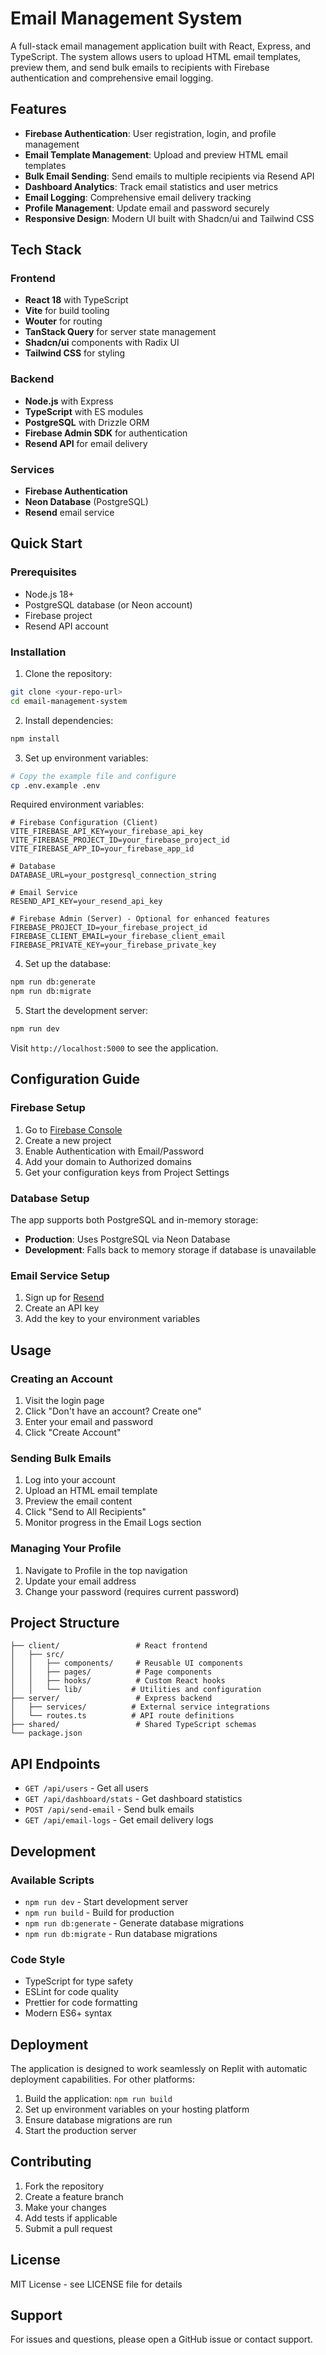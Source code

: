 # Email Management System

A full-stack email management application built with React, Express, and TypeScript. The system allows users to upload HTML email templates, preview them, and send bulk emails to recipients with Firebase authentication and comprehensive email logging.

## Features

- **Firebase Authentication**: User registration, login, and profile management
- **Email Template Management**: Upload and preview HTML email templates
- **Bulk Email Sending**: Send emails to multiple recipients via Resend API
- **Dashboard Analytics**: Track email statistics and user metrics
- **Email Logging**: Comprehensive email delivery tracking
- **Profile Management**: Update email and password securely
- **Responsive Design**: Modern UI built with Shadcn/ui and Tailwind CSS

## Tech Stack

### Frontend
- **React 18** with TypeScript
- **Vite** for build tooling
- **Wouter** for routing
- **TanStack Query** for server state management
- **Shadcn/ui** components with Radix UI
- **Tailwind CSS** for styling

### Backend
- **Node.js** with Express
- **TypeScript** with ES modules
- **PostgreSQL** with Drizzle ORM
- **Firebase Admin SDK** for authentication
- **Resend API** for email delivery

### Services
- **Firebase Authentication**
- **Neon Database** (PostgreSQL)
- **Resend** email service

## Quick Start

### Prerequisites
- Node.js 18+
- PostgreSQL database (or Neon account)
- Firebase project
- Resend API account

### Installation

1. Clone the repository:
```bash
git clone <your-repo-url>
cd email-management-system
```

2. Install dependencies:
```bash
npm install
```

3. Set up environment variables:
```bash
# Copy the example file and configure
cp .env.example .env
```

Required environment variables:
```env
# Firebase Configuration (Client)
VITE_FIREBASE_API_KEY=your_firebase_api_key
VITE_FIREBASE_PROJECT_ID=your_firebase_project_id
VITE_FIREBASE_APP_ID=your_firebase_app_id

# Database
DATABASE_URL=your_postgresql_connection_string

# Email Service
RESEND_API_KEY=your_resend_api_key

# Firebase Admin (Server) - Optional for enhanced features
FIREBASE_PROJECT_ID=your_firebase_project_id
FIREBASE_CLIENT_EMAIL=your_firebase_client_email
FIREBASE_PRIVATE_KEY=your_firebase_private_key
```

4. Set up the database:
```bash
npm run db:generate
npm run db:migrate
```

5. Start the development server:
```bash
npm run dev
```

Visit `http://localhost:5000` to see the application.

## Configuration Guide

### Firebase Setup

1. Go to [Firebase Console](https://console.firebase.google.com/)
2. Create a new project
3. Enable Authentication with Email/Password
4. Add your domain to Authorized domains
5. Get your configuration keys from Project Settings

### Database Setup

The app supports both PostgreSQL and in-memory storage:
- **Production**: Uses PostgreSQL via Neon Database
- **Development**: Falls back to memory storage if database is unavailable

### Email Service Setup

1. Sign up for [Resend](https://resend.com/)
2. Create an API key
3. Add the key to your environment variables

## Usage

### Creating an Account
1. Visit the login page
2. Click "Don't have an account? Create one"
3. Enter your email and password
4. Click "Create Account"

### Sending Bulk Emails
1. Log into your account
2. Upload an HTML email template
3. Preview the email content
4. Click "Send to All Recipients"
5. Monitor progress in the Email Logs section

### Managing Your Profile
1. Navigate to Profile in the top navigation
2. Update your email address
3. Change your password (requires current password)

## Project Structure

```
├── client/                 # React frontend
│   ├── src/
│   │   ├── components/     # Reusable UI components
│   │   ├── pages/          # Page components
│   │   ├── hooks/          # Custom React hooks
│   │   └── lib/           # Utilities and configuration
├── server/                 # Express backend
│   ├── services/          # External service integrations
│   └── routes.ts          # API route definitions
├── shared/                 # Shared TypeScript schemas
└── package.json
```

## API Endpoints

- `GET /api/users` - Get all users
- `GET /api/dashboard/stats` - Get dashboard statistics
- `POST /api/send-email` - Send bulk emails
- `GET /api/email-logs` - Get email delivery logs

## Development

### Available Scripts

- `npm run dev` - Start development server
- `npm run build` - Build for production
- `npm run db:generate` - Generate database migrations
- `npm run db:migrate` - Run database migrations

### Code Style

- TypeScript for type safety
- ESLint for code quality
- Prettier for code formatting
- Modern ES6+ syntax

## Deployment

The application is designed to work seamlessly on Replit with automatic deployment capabilities. For other platforms:

1. Build the application: `npm run build`
2. Set up environment variables on your hosting platform
3. Ensure database migrations are run
4. Start the production server

## Contributing

1. Fork the repository
2. Create a feature branch
3. Make your changes
4. Add tests if applicable
5. Submit a pull request

## License

MIT License - see LICENSE file for details

## Support

For issues and questions, please open a GitHub issue or contact support.